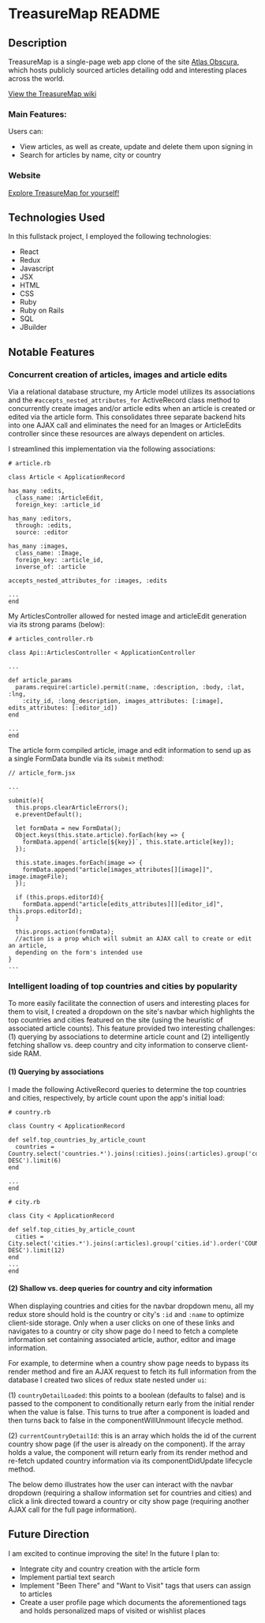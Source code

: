 # TreasureMap README

## Description

TreasureMap is a single-page web app clone of the site [Atlas Obscura](https://www.atlasobscura.com/), which hosts publicly sourced articles detailing odd and interesting places across the world.

[View the TreasureMap wiki](https://github.com/AliciaUnderhill/TreasureMap/wiki)

### Main Features:

Users can:
* View articles, as well as create, update and delete them upon signing in
* Search for articles by name, city or country

### Website

[Explore TreasureMap for yourself!](https://the-treasure-map.herokuapp.com/#/)

## Technologies Used

In this fullstack project, I employed the following technologies:
* React
* Redux
* Javascript
* JSX
* HTML
* CSS
* Ruby
* Ruby on Rails
* SQL
* JBuilder

## Notable Features

### Concurrent creation of articles, images and article edits
Via a relational database structure, my Article model utilizes its associations and the `#accepts_nested_attributes_for` ActiveRecord class method to concurrently create images and/or article edits when an article is created or edited via the article form. This consolidates three separate backend hits into one AJAX call and eliminates the need for an Images or ArticleEdits controller since these resources are always dependent on articles.

I streamlined this implementation via the following associations:

```
# article.rb

class Article < ApplicationRecord

has_many :edits,
  class_name: :ArticleEdit,
  foreign_key: :article_id

has_many :editors,
  through: :edits,
  source: :editor

has_many :images,
  class_name: :Image,
  foreign_key: :article_id,
  inverse_of: :article

accepts_nested_attributes_for :images, :edits

...
end

```

My ArticlesController allowed for nested image and articleEdit generation via its strong params (below):

```
# articles_controller.rb

class Api::ArticlesController < ApplicationController

...

def article_params
  params.require(:article).permit(:name, :description, :body, :lat, :lng,
    :city_id, :long_description, images_attributes: [:image], edits_attributes: [:editor_id])
end

...
end
```

The article form compiled article, image and edit information to send up as a single FormData bundle via its `submit` method:

```
// article_form.jsx

...

submit(e){
  this.props.clearArticleErrors();
  e.preventDefault();

  let formData = new FormData();
  Object.keys(this.state.article).forEach(key => {
    formData.append(`article[${key}]`, this.state.article[key]);
  });

  this.state.images.forEach(image => {
    formData.append("article[images_attributes[][image]]", image.imageFile);
  });

  if (this.props.editorId){
    formData.append("article[edits_attributes][][editor_id]", this.props.editorId);
  }

  this.props.action(formData);
  //action is a prop which will submit an AJAX call to create or edit an article,
  depending on the form's intended use
}
...

```

### Intelligent loading of top countries and cities by popularity
To more easily facilitate the connection of users and interesting places for them to visit, I created a dropdown on the site's navbar which highlights the top countries and cities featured on the site (using the heuristic of associated article counts). This feature provided two interesting challenges: (1) querying by associations to determine article count and (2) intelligently fetching shallow vs. deep country and city information to conserve client-side RAM.

#### (1) Querying by associations
I made the following ActiveRecord queries to determine the top countries and cities, respectively, by article count upon the app's initial load:

```
# country.rb

class Country < ApplicationRecord

def self.top_countries_by_article_count
  countries = Country.select('countries.*').joins(:cities).joins(:articles).group('countries.id').order('COUNT(articles.id) DESC').limit(6)
end

...
end
```

```
# city.rb

class City < ApplicationRecord

def self.top_cities_by_article_count
  cities = City.select('cities.*').joins(:articles).group('cities.id').order('COUNT(articles.id) DESC').limit(12)
end
...
end
```

#### (2) Shallow vs. deep queries for country and city information
When displaying countries and cities for the navbar dropdown menu, all my redux store should hold is the country or city's `:id` and `:name` to optimize client-side storage. Only when a user clicks on one of these links and navigates to a country or city show page do I need to fetch a complete information set containing associated article, author, editor and image information.

For example, to determine when a country show page needs to bypass its render method and fire an AJAX request to fetch its full information from the database I created two slices of redux state nested under `ui`:

(1) `countryDetailLoaded`: this points to a boolean (defaults to false) and is passed to the component to conditionally return early from the initial render when the value is false. This turns to true after a component is loaded and then turns back to false in the componentWillUnmount lifecycle method.

(2) `currentCountryDetailId`: this is an array which holds the id of the current country show page (if the user is already on the component). If the array holds a value, the component will return early from its render method and re-fetch updated country information via its componentDidUpdate lifecycle method.

The below demo illustrates how the user can interact with the navbar dropdown (requiring a shallow information set for countries and cities) and click a link directed toward a country or city show page (requiring another AJAX call for the full page information).



## Future Direction
I am excited to continue improving the site! In the future I plan to:
* Integrate city and country creation with the article form
* Implement partial text search
* Implement "Been There" and "Want to Visit" tags that users can assign to articles
* Create a user profile page which documents the aforementioned tags and holds personalized maps of visited or wishlist places

